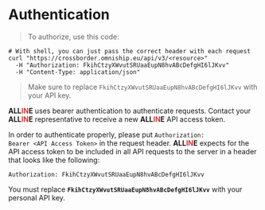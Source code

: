 # Authentication

> To authorize, use this code:

```shell
# With shell, you can just pass the correct header with each request
curl "https://crossborder.omniship.eu/api/v3/<resource>"
  -H "Authorization: FkihCtzyXWvutSRUaaEupN8hvABcDefgHI6lJKvv"
  -H "Content-Type: application/json"
```

> Make sure to replace `FkihCtzyXWvutSRUaaEupN8hvABcDefgHI6lJKvv` with your API key.

<span style="font-weight: bold">ALL<span style="color: #d83636;">IN</span>E</span> uses bearer authentication to authenticate requests. Contact your <span style="font-weight: bold">ALL<span style="color: #d83636;">IN</span>E</span> representative to receive a new <span style="font-weight: bold">ALL<span style="color: #d83636;">IN</span>E</span> API access token.

In order to authenticate properly, please put <code>Authorization: Bearer &lt;API Access Token&gt;</code> in the request header. <span style="font-weight: bold">ALL<span style="color: #d83636;">IN</span>E</span> expects for the API access token to be included in all API requests to the server in a header that looks like the following:

`Authorization: FkihCtzyXWvutSRUaaEupN8hvABcDefgHI6lJKvv`

<aside class="notice">
You must replace <code><strong>FkihCtzyXWvutSRUaaEupN8hvABcDefgHI6lJKvv</strong></code> with your personal API key.
</aside>
